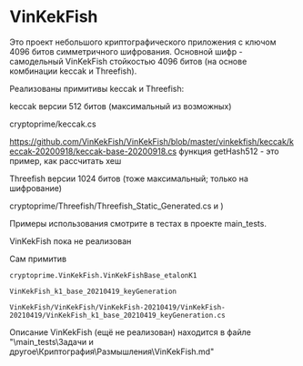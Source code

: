 # VinKekFish

Это проект небольшого криптографического приложения с ключом 4096 битов симметричного шифрования. Основной шифр - самодельный VinKekFish стойкостью 4096 битов (на основе комбинации keccak и Threefish).


Реализованы примитивы keccak и Threefish:

keccak версии 512 битов (максимальный из возможных)

  cryptoprime/keccak.cs
  
  https://github.com/VinKekFish/VinKekFish/blob/master/vinkekfish/keccak/keccak-20200918/keccak-base-20200918.cs функция getHash512 - это пример, как рассчитать хеш


Threefish версии 1024 битов (тоже максимальный; только на шифрование)

  cryptoprime/Threefish/Threefish_Static_Generated.cs и  )
  
  
Примеры использования смотрите в тестах в проекте main_tests.


VinKekFish пока не реализован

  Сам примитив
  
    cryptoprime.VinKekFish.VinKekFishBase_etalonK1
    
    VinKekFish_k1_base_20210419_keyGeneration
    
    VinKekFish/VinKekFish/VinKekFish-20210419/VinKekFish-20210419/VinKekFish_k1_base_20210419_keyGeneration.cs


Описание VinKekFish (ещё не реализован) находится в файле "\main_tests\Задачи и другое\Криптография\Размышления\VinKekFish.md"
